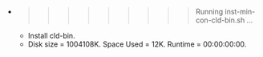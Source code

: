 * >>>>>>>>> Running inst-min-con-cld-bin.sh ...
  * Install cld-bin.
  * Disk size = 1004108K. Space Used = 12K. Runtime = 00:00:00:00.
